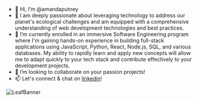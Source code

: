 - 👋 Hi, I’m @amandaputney 
- 👀  I am deeply passionate about leveraging technology to address our planet's ecological challenges and am equipped with a comprehensive understanding of web development technologies and best practices.
- 🌱 I’m currently enrolled in an immersive Software Engineering program where I'm gaining hands-on experience in building full-stack applications using JavaScript, Python, React, Node.js, SQL,  and various databases. My ability to rapidly learn and apply new concepts will allow me to adapt quickly to your tech stack and contribute effectively to your development projects.
- 💞️ I’m looking to collaborate on your passion projects!
- 📫 Let's connect & chat on [linkedin](https://www.linkedin.com/in/amanda-s-putney/)!

<!---
amandaputney/amandaputney is a ✨ special ✨ repository because its `README.md` (this file) appears on your GitHub profile.
You can click the Preview link to take a look at your changes.
--->
![LeafBanner](https://github.com/amandaputney/amandaputney/assets/137220240/a5583598-fc35-4d32-988e-cad01b3f6df7)
